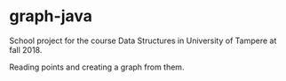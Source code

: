 # graph-java
School project for the course Data Structures in University of Tampere at fall 2018.

Reading points and creating a graph from them.
